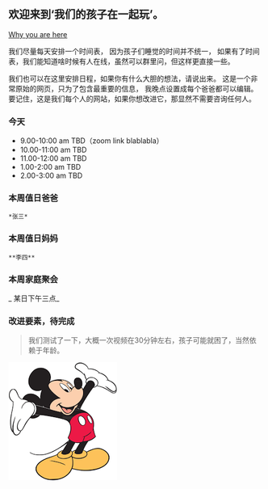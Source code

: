 ## 欢迎来到‘我们的孩子在一起玩’。
[Why you are here](why.md)


 我们尽量每天安排一个时间表， 因为孩子们睡觉的时间并不统一， 如果有了时间表，我们能知道啥时候有人在线，虽然可以群里问，但这样更直接一些。
 
 我们也可以在这里安排日程，如果你有什么大胆的想法，请说出来。
 这是一个非常原始的网页，只为了包含最重要的信息， 我晚点设置成每个爸爸都可以编辑。
 要记住，这是我们每个人的网站，如果你想改进它，那显然不需要咨询任何人。

### 今天
 - 9.00-10:00 am TBD（zoom link blablabla）
 - 10.00-11:00 am   TBD
 - 11.00-12:00 am   TBD
 - 1.00-2:00 am   TBD
 - 2.00-3:00 am   TBD


### 本周值日爸爸
    *张三*


### 本周值日妈妈
    **李四**


### 本周家庭聚会
   _ 某日下午三点_
 
 
### 改进要素，待完成


   
> 我们测试了一下，大概一次视频在30分钟左右，孩子可能就困了，当然依赖于年龄。

![](img/mickey.png)




